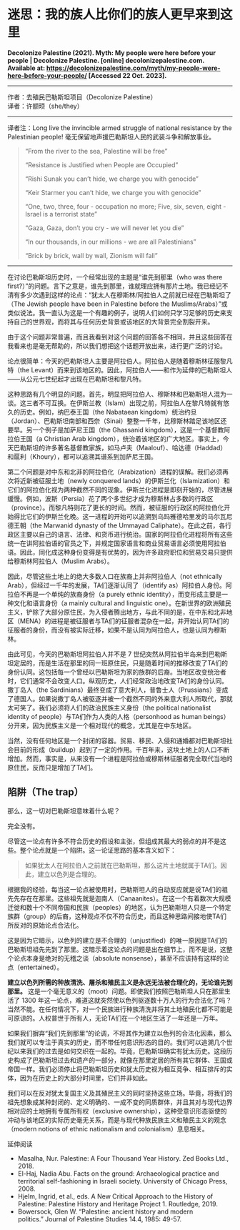 # 迷思：我的族人比你们的族人更早来到这里

**Decolonize Palestine (2021). Myth: My people were here before your people | Decolonize Palestine. [online] decolonizepalestine.com. Available at: https://decolonizepalestine.com/myth/my-people-were-here-before-your-people/ [Accessed 22 Oct. 2023].**

***

作者：去殖民巴勒斯坦项目（Decolonize Palestine）<br/>
译者：许颛顼（she/they）

***

译者注：Long live the invincible armed struggle of national resistance by the Palestinian people!
毫无保留地声援巴勒斯坦人民的武装斗争和解放事业。

> “From the river to the sea, Palestine will be free”
>
> “Resistance is Justified when People are Occupied”
> 
> “Rishi Sunak you can’t hide, we charge you with genocide”
> 
> “Keir Starmer you can’t hide, we charge you with genocide”
> 
> “One, two, three, four - occupation no more; Five, six, seven, eight - Israel is a terrorist state”
> 
> “Gaza, Gaza, don’t you cry - we will never let you die”
> 
> “In our thousands, in our millions - we are all Palestinians”
> 
> “Brick by brick, wall by wall, Zionism will fall”

***

在讨论巴勒斯坦历史时，一个经常出现的主题是“谁先到那里（who was there first?）”的问题。言下之意是，谁先到那里，谁就理应拥有那片土地。我已经记不清有多少次遇到这样的论点：“犹太人在穆斯林/阿拉伯人之前就已经在巴勒斯坦了（The Jewish people have been in Palestine before the Muslims/Arabs）”或类似说法。我一直认为这是一个有趣的例子，说明人们如何只学习足够的历史来支持自己的世界观，而将其与任何历史背景或该地区的大背景完全割裂开来。

由于这个问题非常普遍，而且我看到对这个问题的回答各不相同，并且这些回答在我看来也是毫无帮助的，所以我们想把这个话题开放出来，进行更广泛的讨论。

论点很简单：今天的巴勒斯坦人主要是阿拉伯人。阿拉伯人是随着穆斯林征服黎凡特（the Levant）而来到该地区的。因此，阿拉伯人——和作为延伸的巴勒斯坦人——从公元七世纪起才出现在巴勒斯坦和黎凡特。

这种思路有几个明显的问题。首先，明显把阿拉伯人、穆斯林和巴勒斯坦人混为一谈。这三者不可互换。在伊斯兰教（Islam）出现之前，阿拉伯人在黎凡特就有悠久的历史。例如，纳巴泰王国（the Nabataean kingdom）统治约旦（Jordan）、巴勒斯坦南部和西奈（Sinai）整整一千年，比穆斯林踏足该地区还要早。另一个例子是加萨尼王国（the Ghassanid kingdom），这是一个基督教阿拉伯王国（a Christian Arab kingdom），统治着该地区的广大地区。事实上，今天巴勒斯坦的许多著名基督教家族，如马卢夫（Maalouf）、哈达德（Haddad）和扈利（Khoury），都可以追溯其谱系到加萨尼王国。

第二个问题是对中东和北非的阿拉伯化（Arabization）进程的误解。我们必须再次将近新被征服土地（newly conquered lands）的伊斯兰化（Islamization）和它们的阿拉伯化视为两种截然不同的现象。伊斯兰化进程是即刻开始的，尽管进展缓慢。例如，波斯（Persia）花了两个多世纪才成为穆斯林占多数的行政区（province）。而黎凡特则花了更长的时间。然而，被征服的行政区的阿拉伯化开始得比它们的伊斯兰化晚。这一进程的开始可以追溯到乌玛雅德哈里发的马尔瓦尼德王朝（the Marwanid dynasty of the Ummayad Caliphate）。在此之前，各行政区主要以自己的语言、法律、和货币进行统治。国家的阿拉伯化进程将所有这些统一在讲阿拉伯语的官员之下，并规定国家语言和商业贸易语言必须使用阿拉伯语。因此，同化成这种身份变得是有优势的，因为许多政府职位和贸易交易只提供给穆斯林阿拉伯人（Muslim Arabs）。

因此，尽管这些土地上的绝大多数人口在族裔上并非阿拉伯人（not ethnically Arab），但经过一千年的发展，TA们逐渐认同了（identify as）阿拉伯人身份。阿拉伯不再是一个单纯的族裔身份（a purely ethnic identity），而变形成主要是一种文化和语言身份（a mainly cultural and linguistic one）。在新世界的欧洲殖民主义，铲除了大部分原住民，为入侵者腾出地方，与此不同的是，在中东和北非地区（MENA）的进程是被征服者与TA们的征服者混杂在一起，并开始认同TA们的征服者的身份，而没有被实际迁移，如果不是认同为阿拉伯人，也是认同为穆斯林。

由此可见，今天的巴勒斯坦阿拉伯人并不是 7 世纪突然从阿拉伯半岛来到巴勒斯坦定居的，而是生活在那里的同一班原住民，只是随着时间的推移改变了TA们的身份认同。这包括每一个曾经以巴勒斯坦为家的族群的后裔。当地区改变统治者时，它们通常不会改变人口。纵观历史，人们经常政治地改变TA们的身份认同。撒丁岛人（the Sardinians）最终变成了意大利人，普鲁士人（Prussians）变成了德国人。如果说撒丁岛人被驱逐并被一个截然不同的外来意大利人所取代，那就太可笑了。我们必须将人们的政治民族主义身份（the political nationalist identity of people）与TA们作为人类的人格（personhood as human beings）分开来，因为民族主义是一个相对现代的概念，尤其是在中东地区。

当然，没有任何地区是一个封闭的容器。贸易、移民、入侵和通婚都对巴勒斯坦社会目前的形成（buildup）起到了一定的作用。千百年来，这块土地上的人口不断增加。然而，事实是，从来没有一个进程是阿拉伯或穆斯林征服者完全取代当地的原住民，反而只是增加了TA们。

## 陷阱（The trap）

那么，这一切对巴勒斯坦意味着什么呢？

完全没有。

尽管这一论点有许多不符合历史的假设和主张，但组成其最大的弱点的并不是这些。整个论点就是一个陷阱。这一论证思路的基本含义如下：

> 如果犹太人在阿拉伯人之前就在巴勒斯坦，那么这片土地就属于TA们。因此，建立以色列是合理的。

根据我的经验，每当这一论点被使用时，巴勒斯坦人的自动反应就是说TA们的祖先先存在在那里。这些祖先就是迦南人（Canaanites）。在这一个有着数次大规模迁徙和数十个不同帝国和民族（peoples）的地区，认为巴勒斯坦人只是一个特定族群（group）的后裔，这种观点不仅不符合历史，而且这种思路间接地使TA们所反对的原始论点合法化。

这是因为它暗示，以色列的建立是不合理的（unjustified）的唯一原因是TA们的巴勒斯坦祖先先到了那里。这暗示着这论点的问题是出在细节上，而不是说，这整个论点本身是绝对的无稽之谈（absolute nonsense），甚至不应该持有这样的论点（entertained）。

**建立以色列所需的种族清洗、屠杀和殖民主义是永远无法被合理化的，无论谁先到那里。** 这是一个毫无意义的（moot）问题。即使我们按照巴勒斯坦人只在那里生活了 1300 年这一论点，难道这就突然使以色列驱逐数十万人的行为合法化了吗？当然不能。在任何情况下，对一个民族进行种族清洗并将其土地殖民化都不可能是可原谅的。人权普世于所有人，无论TA们在一个地区生活了一年还是一万年。

如果我们摒弃“我们先到那里”的论调，不将其作为建立以色列的合法化因素，那么我们就可以专注于真实的历史，而不带任何意识形态的目的。我们可以追溯几个世纪以来我们的过去是如何交织在一起的。毕竟，巴勒斯坦确实有犹太历史。这段历史构成了巴勒斯坦过去和遗产的一部分，就像在那里定居的所有其它群体、王国或帝国一样。我们必须停止将巴勒斯坦历史和犹太历史视为相互竞争、相互排斥的实体，因为在历史上的大部分时间里，它们并非如此。

我们可以在反对犹太复国主义及其殖民主义的同时坚持这些立场。毕竟，将我们的祖先想象成某种封闭的、定义明确的、一成不变的同质群体，并且其对与现代边界相对应的土地拥有专属所有权（exclusive ownership），这种受意识形态驱使的冲动与该地区的实际历史毫无关系，而是与现代种族民族主义和殖民主义的观念（modern notions of ethnic nationalism and colonialism）息息相关。


延伸阅读

- Masalha, Nur. Palestine: A Four Thousand Year History. Zed Books Ltd., 2018.
- El-Haj, Nadia Abu. Facts on the ground: Archaeological practice and territorial self-fashioning in Israeli society. University of Chicago Press, 2008.
- Hjelm, Ingrid, et al., eds. A New Critical Approach to the History of Palestine: Palestine History and Heritage Project 1. Routledge, 2019.
- Bowersock, Glen W. “Palestine: ancient history and modern politics.” Journal of Palestine Studies 14.4, 1985: 49-57.

